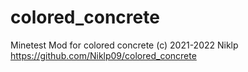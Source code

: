 # colored_concrete
 Minetest Mod for colored concrete
 (c) 2021-2022 Niklp 
 https://github.com/Niklp09/colored_concrete
